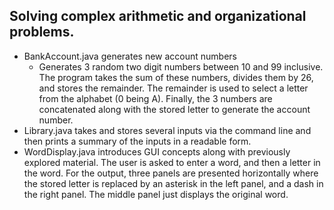 ## Solving complex arithmetic and organizational problems.

- BankAccount.java generates new account numbers
    - Generates 3 random two digit numbers between 10 and 99 inclusive. The program takes the sum of these numbers, divides them by 26, and stores the remainder. The remainder is used to select a letter from the alphabet (0 being A). Finally, the 3 numbers are concatenated along with the stored letter to generate the account number.
- Library.java takes and stores several inputs via the command line and then prints a summary of the inputs in a readable form.
- WordDisplay.java introduces GUI concepts along with previously explored material. The user is asked to enter a word, and then a letter in the word. For the output, three panels are presented horizontally where the stored letter is replaced by an asterisk in the left panel, and a dash in the right panel. The middle panel just displays the original word.